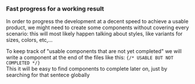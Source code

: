### Fast progress for a working result

In order to progress the development at a decent speed to achieve a usable product, we might need to create some components without covering every scenario: this will most likely happen talking about styles, like variants for sizes, colors, etc,...

To keep track of "usable components that are not yet completed" we will write a component at the end of the files like this: `{/* USABLE BUT NOT COMPLETED */}`\
This it will be easy to find components to complete later on, just by searching for that sentece globally
